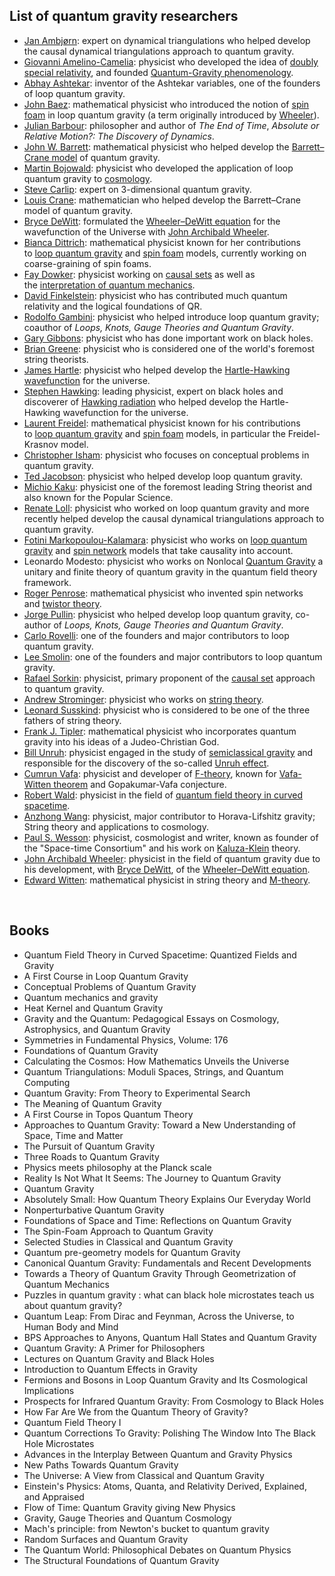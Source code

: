 <h2> List of quantum gravity researchers</h2>

<ul>
<li><a title="Jan Ambj&oslash;rn" href="https://en.wikipedia.org/wiki/Jan_Ambj%C3%B8rn">Jan Ambj&oslash;rn</a>: expert on dynamical triangulations who helped develop the causal dynamical triangulations approach to quantum gravity.</li>
<li><a title="Giovanni Amelino-Camelia" href="https://en.wikipedia.org/wiki/Giovanni_Amelino-Camelia">Giovanni Amelino-Camelia</a>: physicist who developed the idea of&nbsp;<a title="Doubly special relativity" href="https://en.wikipedia.org/wiki/Doubly_special_relativity">doubly special relativity</a>, and founded&nbsp;<a title="Phenomenological quantum gravity" href="https://en.wikipedia.org/wiki/Phenomenological_quantum_gravity">Quantum-Gravity phenomenology</a>.</li>
<li><a title="Abhay Ashtekar" href="https://en.wikipedia.org/wiki/Abhay_Ashtekar">Abhay Ashtekar</a>: inventor of the Ashtekar variables, one of the founders of loop quantum gravity.</li>
<li><a class="mw-redirect" title="John Baez" href="https://en.wikipedia.org/wiki/John_Baez">John Baez</a>: mathematical physicist who introduced the notion of&nbsp;<a title="Spin foam" href="https://en.wikipedia.org/wiki/Spin_foam">spin foam</a>&nbsp;in loop quantum gravity (a term originally introduced by&nbsp;<a title="John Archibald Wheeler" href="https://en.wikipedia.org/wiki/John_Archibald_Wheeler">Wheeler</a>).</li>
<li><a title="Julian Barbour" href="https://en.wikipedia.org/wiki/Julian_Barbour">Julian Barbour</a>: philosopher and author of&nbsp;<em>The End of Time</em>,&nbsp;<em>Absolute or Relative Motion?: The Discovery of Dynamics</em>.</li>
<li><a title="John W. Barrett" href="https://en.wikipedia.org/wiki/John_W._Barrett">John W. Barrett</a>: mathematical physicist who helped develop the&nbsp;<a title="Barrett&ndash;Crane model" href="https://en.wikipedia.org/wiki/Barrett%E2%80%93Crane_model">Barrett&ndash;Crane model</a>&nbsp;of quantum gravity.</li>
<li><a title="Martin Bojowald" href="https://en.wikipedia.org/wiki/Martin_Bojowald">Martin Bojowald</a>: physicist who developed the application of loop quantum gravity to&nbsp;<a title="Physical cosmology" href="https://en.wikipedia.org/wiki/Physical_cosmology">cosmology</a>.</li>
<li><a title="Steve Carlip" href="https://en.wikipedia.org/wiki/Steve_Carlip">Steve Carlip</a>: expert on 3-dimensional quantum gravity.</li>
<li><a class="mw-redirect" title="Louis Crane" href="https://en.wikipedia.org/wiki/Louis_Crane">Louis Crane</a>: mathematician who helped develop the Barrett&ndash;Crane model of quantum gravity.</li>
<li><a title="Bryce DeWitt" href="https://en.wikipedia.org/wiki/Bryce_DeWitt">Bryce DeWitt</a>: formulated the&nbsp;<a title="Wheeler&ndash;DeWitt equation" href="https://en.wikipedia.org/wiki/Wheeler%E2%80%93DeWitt_equation">Wheeler&ndash;DeWitt equation</a>&nbsp;for the wavefunction of the Universe with&nbsp;<a title="John Archibald Wheeler" href="https://en.wikipedia.org/wiki/John_Archibald_Wheeler">John Archibald Wheeler</a>.</li>
<li><a title="Bianca Dittrich" href="https://en.wikipedia.org/wiki/Bianca_Dittrich">Bianca Dittrich</a>: mathematical physicist known for her contributions to&nbsp;<a title="Loop quantum gravity" href="https://en.wikipedia.org/wiki/Loop_quantum_gravity">loop quantum gravity</a>&nbsp;and&nbsp;<a title="Spin foam" href="https://en.wikipedia.org/wiki/Spin_foam">spin foam</a>&nbsp;models, currently working on coarse-graining of spin foams.</li>
<li><a title="Fay Dowker" href="https://en.wikipedia.org/wiki/Fay_Dowker">Fay Dowker</a>: physicist working on&nbsp;<a title="Causal sets" href="https://en.wikipedia.org/wiki/Causal_sets">causal sets</a>&nbsp;as well as the&nbsp;<a class="mw-redirect" title="Interpretation of quantum mechanics" href="https://en.wikipedia.org/wiki/Interpretation_of_quantum_mechanics">interpretation of quantum mechanics</a>.</li>
<li><a title="David Finkelstein" href="https://en.wikipedia.org/wiki/David_Finkelstein">David Finkelstein</a>: physicist who has contributed much quantum relativity and the logical foundations of QR.</li>
<li><a title="Rodolfo Gambini" href="https://en.wikipedia.org/wiki/Rodolfo_Gambini">Rodolfo Gambini</a>: physicist who helped introduce loop quantum gravity; coauthor of&nbsp;<em>Loops, Knots, Gauge Theories and Quantum Gravity</em>.</li>
<li><a title="Gary Gibbons" href="https://en.wikipedia.org/wiki/Gary_Gibbons">Gary Gibbons</a>: physicist who has done important work on black holes.</li>
<li><a title="Brian Greene" href="https://en.wikipedia.org/wiki/Brian_Greene">Brian Greene</a>: physicist who is considered one of the world's foremost string theorists.</li>
<li><a title="James Hartle" href="https://en.wikipedia.org/wiki/James_Hartle">James Hartle</a>: physicist who helped develop the&nbsp;<a title="Hartle&ndash;Hawking state" href="https://en.wikipedia.org/wiki/Hartle%E2%80%93Hawking_state">Hartle-Hawking wavefunction</a>&nbsp;for the universe.</li>
<li><a title="Stephen Hawking" href="https://en.wikipedia.org/wiki/Stephen_Hawking">Stephen Hawking</a>: leading physicist, expert on black holes and discoverer of&nbsp;<a title="Hawking radiation" href="https://en.wikipedia.org/wiki/Hawking_radiation">Hawking radiation</a>&nbsp;who helped develop the Hartle-Hawking wavefunction for the universe.</li>
<li><a title="Laurent Freidel" href="https://en.wikipedia.org/wiki/Laurent_Freidel">Laurent Freidel</a>: mathematical physicist known for his contributions to&nbsp;<a title="Loop quantum gravity" href="https://en.wikipedia.org/wiki/Loop_quantum_gravity">loop quantum gravity</a>&nbsp;and&nbsp;<a title="Spin foam" href="https://en.wikipedia.org/wiki/Spin_foam">spin foam</a>&nbsp;models, in particular the Freidel-Krasnov model.</li>
<li><a title="Christopher Isham" href="https://en.wikipedia.org/wiki/Christopher_Isham">Christopher Isham</a>: physicist who focuses on conceptual problems in quantum gravity.</li>
<li><a title="Ted Jacobson" href="https://en.wikipedia.org/wiki/Ted_Jacobson">Ted Jacobson</a>: physicist who helped develop loop quantum gravity.</li>
<li><a title="Michio Kaku" href="https://en.wikipedia.org/wiki/Michio_Kaku">Michio Kaku</a>: physicist one of the foremost leading String theorist and also known for the Popular Science.</li>
<li><a title="Renate Loll" href="https://en.wikipedia.org/wiki/Renate_Loll">Renate Loll</a>: physicist who worked on loop quantum gravity and more recently helped develop the causal dynamical triangulations approach to quantum gravity.</li>
<li><a title="Fotini Markopoulou-Kalamara" href="https://en.wikipedia.org/wiki/Fotini_Markopoulou-Kalamara">Fotini Markopoulou-Kalamara</a>: physicist who works on&nbsp;<a title="Loop quantum gravity" href="https://en.wikipedia.org/wiki/Loop_quantum_gravity">loop quantum gravity</a>&nbsp;and&nbsp;<a title="Spin network" href="https://en.wikipedia.org/wiki/Spin_network">spin network</a>&nbsp;models that take causality into account.</li>
<li>Leonardo Modesto: physicist who works on Nonlocal&nbsp;<a title="Loop quantum gravity" href="https://en.wikipedia.org/wiki/Loop_quantum_gravity">Quantum Gravity</a>&nbsp;a unitary and finite theory of quantum gravity in the quantum field theory framework.</li>
<li><a title="Roger Penrose" href="https://en.wikipedia.org/wiki/Roger_Penrose">Roger Penrose</a>: mathematical physicist who invented spin networks and&nbsp;<a title="Twistor theory" href="https://en.wikipedia.org/wiki/Twistor_theory">twistor theory</a>.</li>
<li><a title="Jorge Pullin" href="https://en.wikipedia.org/wiki/Jorge_Pullin">Jorge Pullin</a>: physicist who helped develop loop quantum gravity, co-author of&nbsp;<em>Loops, Knots, Gauge Theories and Quantum Gravity</em>.</li>
<li><a title="Carlo Rovelli" href="https://en.wikipedia.org/wiki/Carlo_Rovelli">Carlo Rovelli</a>: one of the founders and major contributors to loop quantum gravity.</li>
<li><a title="Lee Smolin" href="https://en.wikipedia.org/wiki/Lee_Smolin">Lee Smolin</a>: one of the founders and major contributors to loop quantum gravity.</li>
<li><a title="Rafael Sorkin" href="https://en.wikipedia.org/wiki/Rafael_Sorkin">Rafael Sorkin</a>: physicist, primary proponent of the&nbsp;<a class="mw-redirect" title="Causal set" href="https://en.wikipedia.org/wiki/Causal_set">causal set</a>&nbsp;approach to quantum gravity.</li>
<li><a title="Andrew Strominger" href="https://en.wikipedia.org/wiki/Andrew_Strominger">Andrew Strominger</a>: physicist who works on&nbsp;<a title="String theory" href="https://en.wikipedia.org/wiki/String_theory">string theory</a>.</li>
<li><a title="Leonard Susskind" href="https://en.wikipedia.org/wiki/Leonard_Susskind">Leonard Susskind</a>: physicist who is considered to be one of the three fathers of string theory.</li>
<li><a title="Frank J. Tipler" href="https://en.wikipedia.org/wiki/Frank_J._Tipler">Frank J. Tipler</a>: mathematical physicist who incorporates quantum gravity into his ideas of a Judeo-Christian God.</li>
<li><a class="mw-redirect" title="Bill Unruh" href="https://en.wikipedia.org/wiki/Bill_Unruh">Bill Unruh</a>: physicist engaged in the study of&nbsp;<a title="Semiclassical gravity" href="https://en.wikipedia.org/wiki/Semiclassical_gravity">semiclassical gravity</a>&nbsp;and responsible for the discovery of the so-called&nbsp;<a title="Unruh effect" href="https://en.wikipedia.org/wiki/Unruh_effect">Unruh effect</a>.</li>
<li><a title="Cumrun Vafa" href="https://en.wikipedia.org/wiki/Cumrun_Vafa">Cumrun Vafa</a>: physicist and developer of&nbsp;<a title="F-theory" href="https://en.wikipedia.org/wiki/F-theory">F-theory</a>, known for&nbsp;<a class="mw-redirect" title="Vafa-Witten theorem" href="https://en.wikipedia.org/wiki/Vafa-Witten_theorem">Vafa-Witten theorem</a>&nbsp;and Gopakumar-Vafa conjecture.</li>
<li><a title="Robert Wald" href="https://en.wikipedia.org/wiki/Robert_Wald">Robert Wald</a>: physicist in the field of&nbsp;<a title="Quantum field theory in curved spacetime" href="https://en.wikipedia.org/wiki/Quantum_field_theory_in_curved_spacetime">quantum field theory in curved spacetime</a>.</li>
<li><a title="Anzhong Wang" href="https://en.wikipedia.org/wiki/Anzhong_Wang">Anzhong Wang</a>: physicist, major contributor to Horava-Lifshitz gravity; String theory and applications to cosmology.</li>
<li><a title="Paul S. Wesson" href="https://en.wikipedia.org/wiki/Paul_S._Wesson">Paul S. Wesson</a>: physicist, cosmologist and writer, known as founder of the "Space-time Consortium" and his work on&nbsp;<a class="mw-redirect" title="Kaluza-Klein" href="https://en.wikipedia.org/wiki/Kaluza-Klein">Kaluza-Klein</a>&nbsp;theory.</li>
<li><a title="John Archibald Wheeler" href="https://en.wikipedia.org/wiki/John_Archibald_Wheeler">John Archibald Wheeler</a>: physicist in the field of quantum gravity due to his development, with&nbsp;<a title="Bryce DeWitt" href="https://en.wikipedia.org/wiki/Bryce_DeWitt">Bryce DeWitt</a>, of the&nbsp;<a title="Wheeler&ndash;DeWitt equation" href="https://en.wikipedia.org/wiki/Wheeler%E2%80%93DeWitt_equation">Wheeler&ndash;DeWitt equation</a>.</li>
<li><a title="Edward Witten" href="https://en.wikipedia.org/wiki/Edward_Witten">Edward Witten</a>: mathematical physicist in string theory and&nbsp;<a title="M-theory" href="https://en.wikipedia.org/wiki/M-theory">M-theory</a>.</li>
</ul>

</br>

<h2> Books </h2>

<ul>

                             

 <li><a target="_blank" href="https://github.com/manjunath5496/List-of-quantum-gravity-researchers/blob/master/qugry(1).pdf" style="text-decoration:none;">Quantum Field Theory in Curved Spacetime: Quantized Fields and Gravity</a></li>

 <li><a target="_blank" href="https://github.com/manjunath5496/List-of-quantum-gravity-researchers/blob/master/qugry(2).pdf" style="text-decoration:none;">A First Course in Loop Quantum Gravity</a></li>

<li><a target="_blank" href="https://github.com/manjunath5496/List-of-quantum-gravity-researchers/blob/master/qugry(3).pdf" style="text-decoration:none;">Conceptual Problems of Quantum Gravity</a></li>
 <li><a target="_blank" href="https://github.com/manjunath5496/List-of-quantum-gravity-researchers/blob/master/qugry(4).pdf" style="text-decoration:none;">Quantum mechanics and gravity</a></li>                              
<li><a target="_blank" href="https://github.com/manjunath5496/List-of-quantum-gravity-researchers/blob/master/qugry(5).pdf" style="text-decoration:none;">Heat Kernel and Quantum Gravity</a></li>
<li><a target="_blank" href="https://github.com/manjunath5496/List-of-quantum-gravity-researchers/blob/master/qugry(6).pdf" style="text-decoration:none;">Gravity and the Quantum: Pedagogical Essays on Cosmology, Astrophysics, and Quantum Gravity</a></li>
 <li><a target="_blank" href="https://github.com/manjunath5496/List-of-quantum-gravity-researchers/blob/master/qugry(7).pdf" style="text-decoration:none;">Symmetries
in Fundamental Physics, Volume: 176</a></li>

 <li><a target="_blank" href="https://github.com/manjunath5496/List-of-quantum-gravity-researchers/blob/master/qugry(8).pdf" style="text-decoration:none;"> Foundations of Quantum Gravity</a></li>
   <li><a target="_blank" href="https://github.com/manjunath5496/List-of-quantum-gravity-researchers/blob/master/qugry(9).pdf" style="text-decoration:none;">Calculating the Cosmos: How Mathematics Unveils the Universe</a></li>
  
   
 <li><a target="_blank" href="https://github.com/manjunath5496/List-of-quantum-gravity-researchers/blob/master/qugry(10).pdf" style="text-decoration:none;">Quantum Triangulations: Moduli Spaces, Strings, and Quantum Computing</a></li>                              
<li><a target="_blank" href="https://github.com/manjunath5496/List-of-quantum-gravity-researchers/blob/master/qugry(11).pdf" style="text-decoration:none;">Quantum Gravity:
From Theory to Experimental Search</a></li>
<li><a target="_blank" href="https://github.com/manjunath5496/List-of-quantum-gravity-researchers/blob/master/qugry(12).pdf" style="text-decoration:none;">The Meaning of Quantum Gravity</a></li>
<li><a target="_blank" href="https://github.com/manjunath5496/List-of-quantum-gravity-researchers/blob/master/qugry(13).pdf" style="text-decoration:none;">A First Course
in Topos Quantum Theory</a></li>

<li><a target="_blank" href="https://github.com/manjunath5496/List-of-quantum-gravity-researchers/blob/master/qugry(14).pdf" style="text-decoration:none;">Approaches to Quantum Gravity: Toward a New Understanding of Space, Time and Matter</a></li>
                              
<li><a target="_blank" href="https://github.com/manjunath5496/List-of-quantum-gravity-researchers/blob/master/qugry(15).pdf" style="text-decoration:none;">The Pursuit of Quantum Gravity</a></li>

<li><a target="_blank" href="https://github.com/manjunath5496/List-of-quantum-gravity-researchers/blob/master/qugry(16).pdf" style="text-decoration:none;">Three Roads to Quantum Gravity</a></li>

  <li><a target="_blank" href="https://github.com/manjunath5496/List-of-quantum-gravity-researchers/blob/master/qugry(17).pdf" style="text-decoration:none;">Physics meets philosophy at the Planck scale</a></li>   
  
<li><a target="_blank" href="https://github.com/manjunath5496/List-of-quantum-gravity-researchers/blob/master/qugry(18).pdf" style="text-decoration:none;">Reality Is Not What It Seems: The Journey to Quantum Gravity</a></li> 

  
<li><a target="_blank" href="https://github.com/manjunath5496/List-of-quantum-gravity-researchers/blob/master/qugry(19).pdf" style="text-decoration:none;">Quantum Gravity</a></li> 

<li><a target="_blank" href="https://github.com/manjunath5496/List-of-quantum-gravity-researchers/blob/master/qugry(20).pdf" style="text-decoration:none;">Absolutely Small: How Quantum Theory Explains Our Everyday World</a></li>

<li><a target="_blank" href="https://github.com/manjunath5496/List-of-quantum-gravity-researchers/blob/master/qugry(21).pdf" style="text-decoration:none;">Nonperturbative Quantum Gravity</a></li>
<li><a target="_blank" href="https://github.com/manjunath5496/List-of-quantum-gravity-researchers/blob/master/qugry(22).pdf" style="text-decoration:none;">Foundations of Space and Time: Reflections on Quantum Gravity</a></li> 
 <li><a target="_blank" href="https://github.com/manjunath5496/List-of-quantum-gravity-researchers/blob/master/qugry(23).pdf" style="text-decoration:none;">The Spin-Foam Approach to Quantum Gravity</a></li> 
 

   <li><a target="_blank" href="https://github.com/manjunath5496/List-of-quantum-gravity-researchers/blob/master/qugry(24).pdf" style="text-decoration:none;">Selected Studies in Classical and Quantum Gravity</a></li>
 
   <li><a target="_blank" href="https://github.com/manjunath5496/List-of-quantum-gravity-researchers/blob/master/qugry(25).pdf" style="text-decoration:none;">Quantum pre-geometry models for Quantum Gravity</a></li>                              
 <li><a target="_blank" href="https://github.com/manjunath5496/List-of-quantum-gravity-researchers/blob/master/qugry(26).pdf" style="text-decoration:none;">Canonical Quantum Gravity: Fundamentals and Recent Developments</a></li>
 <li><a target="_blank" href="https://github.com/manjunath5496/List-of-quantum-gravity-researchers/blob/master/qugry(27).pdf" style="text-decoration:none;">Towards a Theory of Quantum Gravity Through Geometrization of Quantum Mechanics</a></li>
   
 
   <li><a target="_blank" href="https://github.com/manjunath5496/List-of-quantum-gravity-researchers/blob/master/qugry(28).pdf" style="text-decoration:none;">Puzzles in quantum gravity : what can black hole microstates teach us about quantum gravity?</a></li>
 
   <li><a target="_blank" href="https://github.com/manjunath5496/List-of-quantum-gravity-researchers/blob/master/qugry(29).pdf" style="text-decoration:none;">Quantum Leap: From Dirac and Feynman, Across the Universe, to Human Body and Mind</a></li>                              

  <li><a target="_blank" href="https://github.com/manjunath5496/List-of-quantum-gravity-researchers/blob/master/qugry(30).pdf" style="text-decoration:none;">BPS Approaches to Anyons, Quantum Hall States and Quantum Gravity</a></li>
  
  
   <li><a target="_blank" href="https://github.com/manjunath5496/List-of-quantum-gravity-researchers/blob/master/qugry(31).pdf" style="text-decoration:none;">Quantum Gravity: A Primer for Philosophers</a></li>
 <li><a target="_blank" href="https://github.com/manjunath5496/List-of-quantum-gravity-researchers/blob/master/qugry(32).pdf" style="text-decoration:none;">Lectures on Quantum Gravity and Black Holes</a></li>
   
 
   <li><a target="_blank" href="https://github.com/manjunath5496/List-of-quantum-gravity-researchers/blob/master/qugry(33).pdf" style="text-decoration:none;">Introduction to Quantum Effects in Gravity</a></li>
 
   <li><a target="_blank" href="https://github.com/manjunath5496/List-of-quantum-gravity-researchers/blob/master/qugry(34).pdf" style="text-decoration:none;">Fermions and Bosons in Loop Quantum Gravity and Its Cosmological Implications</a></li>                              

  <li><a target="_blank" href="https://github.com/manjunath5496/List-of-quantum-gravity-researchers/blob/master/qugry(35).pdf" style="text-decoration:none;">Prospects for Infrared Quantum Gravity: From Cosmology to Black Holes</a></li>
  
<li><a target="_blank" href="https://github.com/manjunath5496/List-of-quantum-gravity-researchers/blob/master/qugry(36).pdf" style="text-decoration:none;">How Far Are We from the Quantum Theory of Gravity?</a></li>
 
   <li><a target="_blank" href="https://github.com/manjunath5496/List-of-quantum-gravity-researchers/blob/master/qugry(37).pdf" style="text-decoration:none;">Quantum Field Theory I</a></li>                              

  <li><a target="_blank" href="https://github.com/manjunath5496/List-of-quantum-gravity-researchers/blob/master/qugry(38).pdf" style="text-decoration:none;">Quantum Corrections To Gravity: Polishing The Window Into The Black Hole Microstates</a></li>
  
  
   <li><a target="_blank" href="https://github.com/manjunath5496/List-of-quantum-gravity-researchers/blob/master/qugry(39).pdf" style="text-decoration:none;">Advances in the Interplay Between Quantum and Gravity Physics</a></li>
 <li><a target="_blank" href="https://github.com/manjunath5496/List-of-quantum-gravity-researchers/blob/master/qugry(40).pdf" style="text-decoration:none;">New Paths Towards
Quantum Gravity</a></li>
   
 
   <li><a target="_blank" href="https://github.com/manjunath5496/List-of-quantum-gravity-researchers/blob/master/qugry(41).pdf" style="text-decoration:none;">The Universe: A View from Classical and Quantum Gravity</a></li>
 
   <li><a target="_blank" href="https://github.com/manjunath5496/List-of-quantum-gravity-researchers/blob/master/qugry(42).pdf" style="text-decoration:none;">Einstein's Physics: 
Atoms, Quanta, and Relativity Derived, Explained, and Appraised</a></li>                              

  <li><a target="_blank" href="https://github.com/manjunath5496/List-of-quantum-gravity-researchers/blob/master/qugry(43).pdf" style="text-decoration:none;">Flow of Time: Quantum Gravity giving New Physics</a></li>
  
<li><a target="_blank" href="https://github.com/manjunath5496/List-of-quantum-gravity-researchers/blob/master/qugry(44).pdf" style="text-decoration:none;">Gravity, Gauge Theories and Quantum Cosmology</a></li>
 
   <li><a target="_blank" href="https://github.com/manjunath5496/List-of-quantum-gravity-researchers/blob/master/qugry(45).pdf" style="text-decoration:none;">Mach's principle: from Newton's bucket to quantum gravity</a></li>                              

  <li><a target="_blank" href="https://github.com/manjunath5496/List-of-quantum-gravity-researchers/blob/master/qugry(46).pdf" style="text-decoration:none;">Random Surfaces
and Quantum Gravity</a></li>
  
  <li><a target="_blank" href="https://github.com/manjunath5496/List-of-quantum-gravity-researchers/blob/master/qugry(47).pdf" style="text-decoration:none;">The Quantum World: 
Philosophical Debates on Quantum Physics</a></li>                              

  <li><a target="_blank" href="https://github.com/manjunath5496/List-of-quantum-gravity-researchers/blob/master/qugry(48).pdf" style="text-decoration:none;">The Structural Foundations of Quantum Gravity</a></li>
  
   
    
  
  
 </ul>





